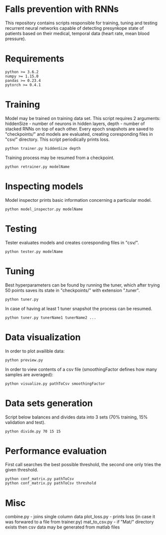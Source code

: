﻿# Falls prevention with RNNs

This repository contains scripts responsible for training, tuning and testing recurrent neural networks capable of detecting presynkope state of patients based on their medical, temporal data (heart rate, mean blood pressure).

# Requirements
```
python >= 3.6.2
numpy >= 1.15.0
pandas >= 0.23.4
pytorch >= 0.4.1
```

# Training
Model may be trained on training data set. This script requires 2 arguments:
hiddenSize - number of neurons in hidden layers,
depth - number of stacked RNNs on top of each other.
Every epoch snapshots are saved to "checkpoints/" and models are evaluated, creating coresponding files in "csv/" directory. This script periodically prints loss.
```
python trainer.py hiddenSize depth
``` 
Training process may be resumed from a checkpoint.
```
python retrainer.py modelName
```

# Inspecting models
Model inspector prints basic information concerning a particular model.
```
python model_inspector.py modelName
```

# Testing
Tester evaluates models and creates coresponding files in "csv/".
```
python tester.py modelName
```

# Tuning
Best hyperparameters can be found by running the tuner, which after trying 50 points saves its state in "checkpoints/" with extension ".tuner".
```
python tuner.py
```
In case of having at least 1 tuner snapshot the process can be resumed.
```
python tuner.py tunerName1 tunerName2 ...
```

# Data visualization
In order to plot availible data:
```
python preview.py
```
In order to view contents of a csv file (smoothingFactor defines how many samples are averaged):
```
python visualize.py pathToCsv smoothingFactor
```

# Data sets generation
Script below balances and divides data into 3 sets (70% training, 15% validation and test).
```
python divide.py 70 15 15
```

# Performance evaluation
First call searches the best possible threshold, the second one only tries the given threshold.
```
python conf_matrix.py pathToCsv
python conf_matrix.py pathToCsv threshold
```

# Misc
combine.py - joins single column data
plot_loss.py - prints loss (in case it was forwared to a file from trainer.py)
mat_to_csv.py - if "Mat/" directory exists then csv data may be generated from matlab files
